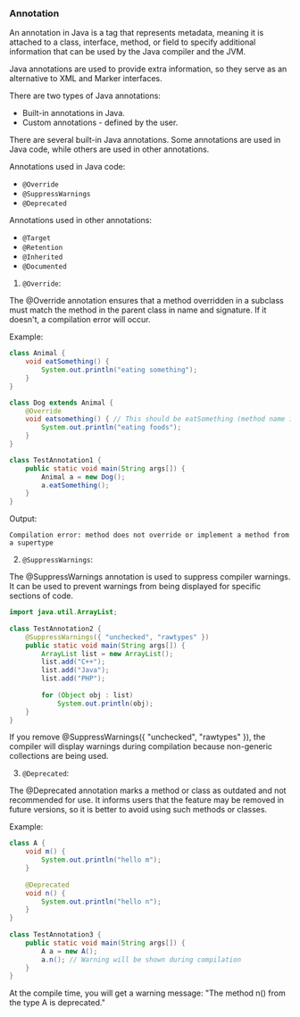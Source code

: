 ### Annotation 

An annotation in Java is a tag that represents metadata, meaning it is attached to a class, interface, method, or field to specify additional information that can be used by the Java compiler and the JVM.

Java annotations are used to provide extra information, so they serve as an alternative to XML and Marker interfaces.

There are two types of Java annotations:
- Built-in annotations in Java.
- Custom annotations - defined by the user.

There are several built-in Java annotations. Some annotations are used in Java code, while others are used in other annotations.

Annotations used in Java code:
- `@Override`
- `@SuppressWarnings`
- `@Deprecated`

Annotations used in other annotations:
- `@Target`
- `@Retention`
- `@Inherited`
- `@Documented`

1. `@Override`:

The @Override annotation ensures that a method overridden in a subclass must match the method in the parent class in name and signature. If it doesn't, a compilation error will occur.

Example:
```java
class Animal {
    void eatSomething() {
        System.out.println("eating something");
    }
}

class Dog extends Animal {
    @Override
    void eatsomething() { // This should be eatSomething (method name is case-sensitive)
        System.out.println("eating foods");
    }
}

class TestAnnotation1 {
    public static void main(String args[]) {
        Animal a = new Dog();
        a.eatSomething();
    }
}

```
Output:
```
Compilation error: method does not override or implement a method from a supertype
```
2. `@SuppressWarnings`:

The @SuppressWarnings annotation is used to suppress compiler warnings. It can be used to prevent warnings from being displayed for specific sections of code.

```java
import java.util.ArrayList;
 
class TestAnnotation2 {
    @SuppressWarnings({ "unchecked", "rawtypes" })
    public static void main(String args[]) {
        ArrayList list = new ArrayList();
        list.add("C++");
        list.add("Java");
        list.add("PHP");
 
        for (Object obj : list)
            System.out.println(obj);
    }
}
```

If you remove @SuppressWarnings({ "unchecked", "rawtypes" }), the compiler will display warnings during compilation because non-generic collections are being used.


3. `@Deprecated`:

The @Deprecated annotation marks a method or class as outdated and not recommended for use. It informs users that the feature may be removed in future versions, so it is better to avoid using such methods or classes.

Example:
```java
class A {
    void m() {
        System.out.println("hello m");
    }
 
    @Deprecated
    void n() {
        System.out.println("hello n");
    }
}
 
class TestAnnotation3 {
    public static void main(String args[]) {
        A a = new A();
        a.n(); // Warning will be shown during compilation
    }
}
```

At the compile time, you will get a warning message: "The method n() from the type A is deprecated."
